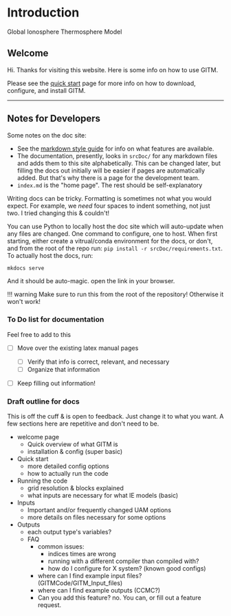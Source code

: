# Introduction

Global Ionosphere Thermosphere Model

## Welcome

Hi. Thanks for visiting this website. Here is some info on how to use GITM.

Please see the [quick start](quick_start.md) page for more info on how to
download, configure, and install GITM.


---

## Notes for Developers

Some notes on the doc site:

- See the [markdown style guide](markdown_ref.md) for info on what features are
  available.
- The documentation, presently, looks in `srcDoc/` for any markdown files and
  adds them to this site alphabetically. This can be changed later, but filling
  the docs out initially will be easier if pages are automatically added. But
  that's why there is a page for the development team.
- `index.md` is the "home page". The rest should be self-explanatory

Writing docs can be tricky. Formatting is sometimes not what you would expect.
For example, we *need* four spaces to indent something, not just two. I tried
changing this & couldn't!

You can use Python to locally host the doc site which will auto-update when any
files are changed. One command to configure, one to host. When first starting,
either create a vitrual/conda environment for the docs, or don't, and from the
root of the repo run: `pip install -r srcDoc/requirements.txt`. To actually host
the docs, run:

```bash
mkdocs serve
```

And it should be auto-magic. open the link in your browser.

!!! warning
    Make sure to run this from the root of the repository! Otherwise it won't
    work!

### To Do list for documentation

Feel free to add to this

- [ ] Move over the existing latex manual pages
    - [ ] Verify that info is correct, relevant, and necessary
    - [ ] Organize that information
- [ ] Keep filling out information!


### Draft outline for docs

This is off the cuff & is open to feedback. Just change it to what you want. A
few sections here are repetitive and don't need to be.

- welcome page
    - Quick overview of what GITM is
    - installation & config (super basic)
- Quick start
    - more detailed config options
    - how to actually run the code
- Running the code
    - grid resolution & blocks explained
    - what inputs are necessary for what IE models (basic)
- Inputs
    - Important and/or frequently changed UAM options
    - more details on files necessary for some options
- Outputs
    - each output type's variables?
  - FAQ
    - common issues:
        - indices times are wrong
        - running with a different compiler than compiled with?
        - how do I configure for X system? (known good configs)
    - where can I find example input files? (GITMCode/GITM_Input_files)
    - where can I find example outputs (CCMC?)
    - Can you add this feature? no. You can, or fill out a feature request.
